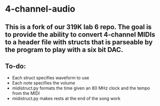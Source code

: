 # 4-channel-audio

## This is a fork of our 319K lab 6 repo. The goal is to provide the ability to convert 4-channel MIDIs to a header file with structs that is parseable by the program to play with a six bit DAC.

## To-do:
* Each struct specifies waveform to use
* Each note specifies the volume
* midistruct.py formats the time given an 80 MHz clock and the tempo from the MIDI
* midistruct.py makes rests at the end of the song work

